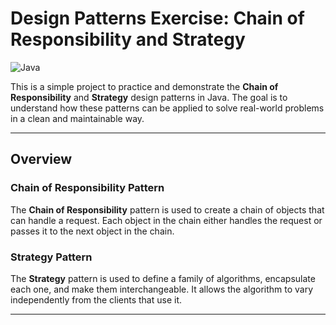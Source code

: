 # Design Patterns Exercise: Chain of Responsibility and Strategy

![Java](https://img.shields.io/badge/Java-21-blue) <!-- Add a badge for the language used -->

This is a simple project to practice and demonstrate the **Chain of Responsibility** and **Strategy** design patterns in Java. The goal is to understand how these patterns can be applied to solve real-world problems in a clean and maintainable way.

---

## Overview

### Chain of Responsibility Pattern
The **Chain of Responsibility** pattern is used to create a chain of objects that can handle a request. Each object in the chain either handles the request or passes it to the next object in the chain.

### Strategy Pattern
The **Strategy** pattern is used to define a family of algorithms, encapsulate each one, and make them interchangeable. It allows the algorithm to vary independently from the clients that use it.

---
